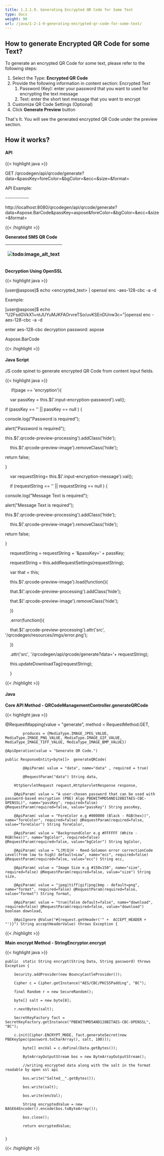 ```yaml
---
title: 1.2.1.9. Generating Encrypted QR Code for Some Text
type: docs
weight: 90
url: /java/1-2-1-9-generating-encrypted-qr-code-for-some-text/
---
```


## **How to generate Encrypted QR Code for some Text?**
To generate an encrypted QR Code for some text, please refer to the following steps:

1. Select the Type: **Encrypted QR Code**
1. Provide the following information in content section: Encrypted Text 
   1. Password (Key): enter your password that you want to used for encrypting the text message
   1. Text: enter the short text message that you want to encrypt 
1. Customize QR Code Settings (Optional)
1. Click **Generate Preview** button

That's It. You will see the generated encrypted QR Code under the preview section.
## **How it works?**
#### **API**
{{< highlight java >}}

 GET /qrcodegen/api/qrcode/generate?data=<Short Message Text>&passKey=<Password>foreColor=&bgColor=&ecc=&size=&format=


API Example:

\------------

http://localhost:8080/qrcodegen/api/qrcode/generate?data=Aspose.BarCode&passKey=aspose&foreColor=&bgColor=&ecc=&size=&format=


{{< /highlight >}}

**Generated SMS QR Code**

|<p>![todo:image_alt_text](1-2-1-9-generating-encrypted-qr-code-for-some-text_1.png)</p><p></p>|
| :- |
**Decryption Using OpenSSL**

{{< highlight java >}}

 [user@aspose]$ echo <encrypted_text> | openssl enc -aes-128-cbc -a -d


Example:

[user@aspose]$ echo "U2FsdGVkX1+ntJUYuMJKFAOrvreTSo/uvKSEnDUnw3c="|openssl enc -aes-128-cbc -a -d

enter aes-128-cbc decryption password: aspose

Aspose.BarCode

{{< /highlight >}}
#### **Java Script**
JS code spinet to generate encrypted QR Code from content input fields.

{{< highlight java >}}

      if(page == 'encryption'){



     var passKey = this.$('.input-encryption-password').val();

   if (passKey == '' || passKey == null ) {

   console.log("Password is required");

   alert("Password is required");

   this.$('.qrcode-preview-processing').addClass('hide');

     this.$('.qrcode-preview-image').removeClass('hide');

   return false;

   }



     var requestString= this.$('.input-encryption-message').val();



     if (requestString == '' || requestString == null ) {

   console.log("Message Text is required");

   alert("Message Text is required");

   this.$('.qrcode-preview-processing').addClass('hide');

     this.$('.qrcode-preview-image').removeClass('hide');

   return false;

   }



     requestString = requestString + '&passKey=' + passKey;

     requestString = this.addRequestSettings(requestString);



     var that = this;



     this.$('.qrcode-preview-image').load(function(){

     that.$('.qrcode-preview-processing').addClass('hide');

     that.$('.qrcode-preview-image').removeClass('hide');

     })    

     .error(function(){

     that.$('.qrcode-preview-processing').attr('src', '/qrcodegen/resources/imgs/error.png');

     })

     .attr('src', '/qrcodegen/api/qrcode/generate?data='+ requestString);



     this.updateDownloadTag(requestString);

     }



{{< /highlight >}}
#### **Java**
**Core API Method - QRCodeManagementController.generateQRCode** 

{{< highlight java >}}

 @RequestMapping(value = "generate", method = RequestMethod.GET,

    		produces = {MediaType.IMAGE_JPEG_VALUE, MediaType.IMAGE_PNG_VALUE, MediaType.IMAGE_GIF_VALUE, MediaType_IMAGE_TIFF_VALUE, MediaType_IMAGE_BMP_VALUE})

    @ApiOperation(value = "Generate QR Code.")

    public ResponseEntity<byte[]>  generateQRCode(

    		@ApiParam( value = "data", name="data" , required = true)

    		@RequestParam("data") String data,

        HttpServletRequest request,HttpServletResponse response,

        @ApiParam( value = "A user-chosen password that can be used with password-based encryption (PBE) Algo PBEWITHMD5AND128BITAES-CBC-OPENSSL)", name="passKey", required=false) @RequestParam(required=false, value="passKey") String passKey,

        @ApiParam( value = "ForeColor e.g #000000 (Black - RGB(hex))", name="foreColor", required=false) @RequestParam(required=false, value="foreColor") String foreColor,

        @ApiParam( value = "BackgroundColor e.g #FFFFFF (White - RGB(hex))", name="bgColor", required=false) @RequestParam(required=false, value="bgColor") String bgColor,

        @ApiParam( value = "L|M|Q|H - Reed-Solomon error correctionCode Level(from low to high) default=Low", name="ecc", required=false) @RequestParam(required=false, value="ecc") String ecc,

        @ApiParam( value = "Image Size e.g #150x150", name="size", required=false) @RequestParam(required=false, value="size") String size,

        @ApiParam( value = "jpeg|tiff|gif|png|bmp - default=png", name="format", required=false) @RequestParam(required=false, value="format") String format,

        @ApiParam( value = "true|false default=false", name="download", required=false) @RequestParam(required=false, value="download") boolean download,

        @ApiIgnore @Value("#{request.getHeader('" +  ACCEPT_HEADER + "')}") String acceptHeaderValue) throws Exception {


{{< /highlight >}}

**Main** **encrypt Method - StringEncryptor.encrypt**

{{< highlight java >}}

 	public  static String encrypt(String Data, String password) throws Exception {

		Security.addProvider(new BouncyCastleProvider());

		Cipher c = Cipher.getInstance("AES/CBC/PKCS5Padding", "BC");

		final Random r = new SecureRandom();

		byte[] salt = new byte[8];

		r.nextBytes(salt);

		SecretKeyFactory fact = SecretKeyFactory.getInstance("PBEWITHMD5AND128BITAES-CBC-OPENSSL", "BC");

		c.init(Cipher.ENCRYPT_MODE, fact.generateSecret(new PBEKeySpec(password.toCharArray(), salt, 100)));

		 	byte[] encVal = c.doFinal(Data.getBytes());

		 	ByteArrayOutputStream bos = new ByteArrayOutputStream();

		 	//writing encrypted data along with the salt in the format readable by open ssl api

		 	bos.write("Salted__".getBytes());

		 	bos.write(salt);

		 	bos.write(encVal);

		    String encryptedValue = new BASE64Encoder().encode(bos.toByteArray());

		    bos.close();

		    return encryptedValue;


	}

{{< /highlight >}}
